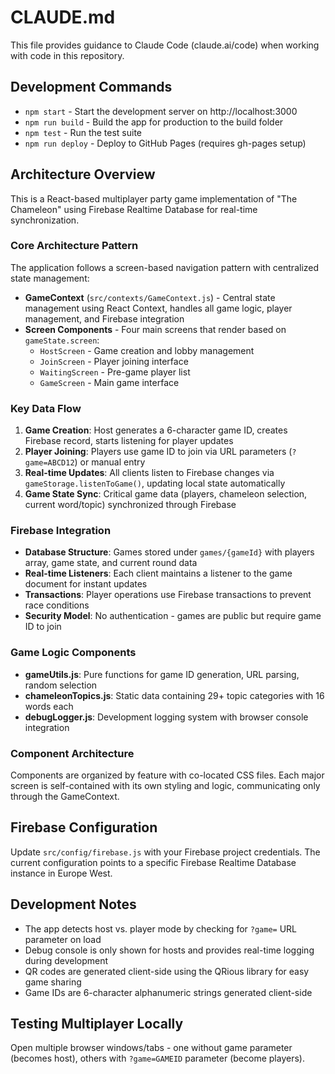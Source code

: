 # CLAUDE.md

This file provides guidance to Claude Code (claude.ai/code) when working with code in this repository.

## Development Commands

- `npm start` - Start the development server on http://localhost:3000
- `npm run build` - Build the app for production to the build folder
- `npm test` - Run the test suite
- `npm run deploy` - Deploy to GitHub Pages (requires gh-pages setup)

## Architecture Overview

This is a React-based multiplayer party game implementation of "The Chameleon" using Firebase Realtime Database for real-time synchronization.

### Core Architecture Pattern

The application follows a screen-based navigation pattern with centralized state management:

- **GameContext** (`src/contexts/GameContext.js`) - Central state management using React Context, handles all game logic, player management, and Firebase integration
- **Screen Components** - Four main screens that render based on `gameState.screen`:
  - `HostScreen` - Game creation and lobby management
  - `JoinScreen` - Player joining interface
  - `WaitingScreen` - Pre-game player list
  - `GameScreen` - Main game interface

### Key Data Flow

1. **Game Creation**: Host generates a 6-character game ID, creates Firebase record, starts listening for player updates
2. **Player Joining**: Players use game ID to join via URL parameters (`?game=ABCD12`) or manual entry
3. **Real-time Updates**: All clients listen to Firebase changes via `gameStorage.listenToGame()`, updating local state automatically
4. **Game State Sync**: Critical game data (players, chameleon selection, current word/topic) synchronized through Firebase

### Firebase Integration

- **Database Structure**: Games stored under `games/{gameId}` with players array, game state, and current round data
- **Real-time Listeners**: Each client maintains a listener to the game document for instant updates
- **Transactions**: Player operations use Firebase transactions to prevent race conditions
- **Security Model**: No authentication - games are public but require game ID to join

### Game Logic Components

- **gameUtils.js**: Pure functions for game ID generation, URL parsing, random selection
- **chameleonTopics.js**: Static data containing 29+ topic categories with 16 words each
- **debugLogger.js**: Development logging system with browser console integration

### Component Architecture

Components are organized by feature with co-located CSS files. Each major screen is self-contained with its own styling and logic, communicating only through the GameContext.

## Firebase Configuration

Update `src/config/firebase.js` with your Firebase project credentials. The current configuration points to a specific Firebase Realtime Database instance in Europe West.

## Development Notes

- The app detects host vs. player mode by checking for `?game=` URL parameter on load
- Debug console is only shown for hosts and provides real-time logging during development
- QR codes are generated client-side using the QRious library for easy game sharing
- Game IDs are 6-character alphanumeric strings generated client-side

## Testing Multiplayer Locally

Open multiple browser windows/tabs - one without game parameter (becomes host), others with `?game=GAMEID` parameter (become players).